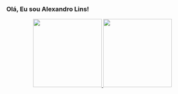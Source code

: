 ### Olá, Eu sou Alexandro Lins!
<div align="center">
  <a href="https://github.com/alexandrolinss">
  <img height="180em" src="https://github-readme-stats.vercel.app/api?username=alexandrolinss&show_icons=true&theme=dracula&include_all_commits=true&count_private=true"/>
  <img height="180em" src="https://github-readme-stats.vercel.app/api/top-langs/?username=alexandrolinss&layout=compact&langs_count=7&theme=dark"/>
</div>

